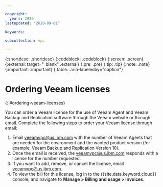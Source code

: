 ```yaml
---

copyright:
  years: 2020
lastupdated: "2020-09-01"

keywords:

subcollection: vpc

---
```


{:shortdesc: .shortdesc}
{:codeblock: .codeblock}
{:screen: .screen}
{:external: target="_blank" .external}
{:pre: .pre}
{:tip: .tip}
{:note: .note}
{:important: .important}
{:table: .aria-labeledby="caption"}

# Ordering Veeam licenses
{: #ordering-veeam-licenses}

You can order a Veeam license for the use of Veeam Agent and Veeam Backup and Replication software through the Veeam website or through email. Complete the following steps to order your Veeam license through email:

1. Email [veeamvpc@us.ibm.com](mailto:veeamvpc@us.ibm.com) with the number of Veeam Agents that are needed for the environment and the wanted product version (for example, Veeam Backup and Replication Version 10).
2. Once the email is received, the veeamvpc@us.ibm.com responds with a license for the number requested.
3. If you want to add, remove, or cancel the license, email [veeamvpc@us.ibm.com](mailto:veeamvpc@us.ibm.com).
4. To view the bill for this license, log in to the {{site.data.keyword.cloud}} console, and navigate to **Manage > Billing and usage > Invoices**.
